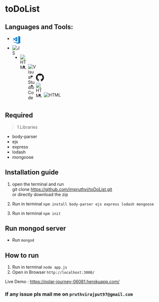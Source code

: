 # toDoList





## Languages and Tools:

- [<img align="left" alt="Visual Studio Code" width="26px" src="https://raw.githubusercontent.com/github/explore/80688e429a7d4ef2fca1e82350fe8e3517d3494d/topics/visual-studio-code/visual-studio-code.png" /></br>](https://code.visualstudio.com/)

- [<img align="left" alt="JS" width="26px" src="https://upload.wikimedia.org/wikipedia/commons/6/6a/JavaScript-logo.png" />](https://www.javascript.com/)</br>

- [<img align="left" alt="HTML" width="26px" src="https://www.w3.org/html/logo/downloads/HTML5_Logo_512.png" />](https://html.com/)</br>

- <img align="left" alt="Visual Studio Code" width="26px" src="https://cdn.discordapp.com/attachments/814784084513521664/822137948697788466/download.png" /></br>

- [<img align="left" alt="GitHub" width="26px" src="https://raw.githubusercontent.com/github/explore/78df643247d429f6cc873026c0622819ad797942/topics/github/github.png" />](https://github.com/)</br>

- [<img align="left" alt="HTML" width="26px" src="https://upload.wikimedia.org/wikipedia/commons/thumb/d/d9/Node.js_logo.svg/1200px-Node.js_logo.svg.png" />](https://nodejs.org/en/)</br>

- [<img align="left" alt="HTML" width="80px" src="https://nakedsecurity.sophos.com/wp-content/uploads/sites/2/2017/01/mongodb.png?w=775" />](https://www.mongodb.com/try/download/community)</br></br>


## Required
> 1.Libraries
* body-parser
* ejs
* express
* lodash
* mongoose




## Installation guide

1. open the terminal and run <br> git clone https://github.com/impruthvi/toDoList.git <br>or directly download the zip 

2. Run in terminal `npm install body-parser ejs express lodash mongoose` 

3. Run in terminal `npm init`

## Run mongod server
* Run `mongod`


## How to run     
1. Run in terminal `node app.js`
2. Open in Browser `http://localhost:3000/`


Live Demo : https://polar-journey-06081.herokuapp.com/

### If any issue pls mail me on `pruthvirajput97@gmail.com`

